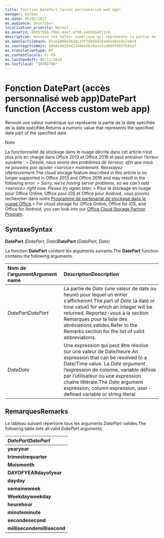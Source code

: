 ```yaml
---
title: Fonction DatePart (accès personnalisé web app)
manager: kelbow
ms.date: 09/05/2017
ms.audience: Developer
localization_priority: Normal
ms.assetid: 8936f0b6-f9b2-44ef-bf90-e482b64611cd
description: Renvoie une valeur numérique qui représente la partie de la date spécifiée de la date spécifiée.
ms.openlocfilehash: 81aa1880e5b38c33f75018418a44ed82e5e7e8c0
ms.sourcegitcommit: 9d60cd82b5413446e5bc8ace2cd689f683fb41a7
ms.translationtype: MT
ms.contentlocale: fr-FR
ms.lasthandoff: 06/11/2018
ms.locfileid: "19781796"
---
```

# <a name="datepart-function-access-custom-web-app"></a><span data-ttu-id="36b12-103">Fonction DatePart (accès personnalisé web app)</span><span class="sxs-lookup"><span data-stu-id="36b12-103">DatePart function (Access custom web app)</span></span>

<span data-ttu-id="36b12-104">Renvoie une valeur numérique qui représente la partie de la date spécifiée de la date spécifiée.</span><span class="sxs-lookup"><span data-stu-id="36b12-104">Returns a numeric value that represents the specified date part of the specified date.</span></span>
  
> [!NOTE]
> <span data-ttu-id="36b12-105">La fonctionnalité de stockage dans le nuage décrite dans cet article n’est plus pris en charge dans Office 2013 et Office 2016 et peut entraîner l’erreur suivante : > *Désolé, nous avons des problèmes de serveur, afin que nous ne pouvons pas ajouter \<service\> maintenant. Réessayez ultérieurement.*</span><span class="sxs-lookup"><span data-stu-id="36b12-105">The cloud storage feature described in this article is no longer supported in Office 2013 and Office 2016 and may result in the following error: >  *Sorry, we're having server problems, so we can't add \<service\> right now. Please try again later.*</span></span> <span data-ttu-id="36b12-106">> Pour le stockage en nuage pour Office Online, Office pour iOS et Office pour Android, vous pouvez rechercher dans notre [Programme de partenariat de stockage dans le nuage Office](https://dev.office.com/programs/officecloudstorage).</span><span class="sxs-lookup"><span data-stu-id="36b12-106">> For cloud storage for Office Online, Office for iOS, and Office for Android, you can look into our [Office Cloud Storage Partner Program](https://dev.office.com/programs/officecloudstorage).</span></span> 
  
## <a name="syntax"></a><span data-ttu-id="36b12-107">Syntaxe</span><span class="sxs-lookup"><span data-stu-id="36b12-107">Syntax</span></span>

<span data-ttu-id="36b12-108">**DatePart** (*DatePart*, *Date*)</span><span class="sxs-lookup"><span data-stu-id="36b12-108">**DatePart** (*DatePart*, *Date*)</span></span> 
  
<span data-ttu-id="36b12-109">La fonction **DatePart** contient les arguments suivants.</span><span class="sxs-lookup"><span data-stu-id="36b12-109">The **DatePart** function contains the following arguments.</span></span> 
  
|<span data-ttu-id="36b12-110">**Nom de l’argument**</span><span class="sxs-lookup"><span data-stu-id="36b12-110">**Argument name**</span></span>|<span data-ttu-id="36b12-111">**Description**</span><span class="sxs-lookup"><span data-stu-id="36b12-111">**Description**</span></span>|
|:-----|:-----|
| <span data-ttu-id="36b12-112">*DatePart*</span><span class="sxs-lookup"><span data-stu-id="36b12-112">*DatePart*</span></span>  <br/> |<span data-ttu-id="36b12-113">La partie de *Date* (une valeur de date ou heure) pour lequel un entier s’afficheront.</span><span class="sxs-lookup"><span data-stu-id="36b12-113">The part of  *Date*  (a date or time value) for which an integer will be returned.</span></span> <span data-ttu-id="36b12-114">Reportez-vous à la section Remarques pour la liste des abréviations valides.</span><span class="sxs-lookup"><span data-stu-id="36b12-114">Refer to the Remarks section for the list of valid abbreviations.</span></span>  <br/> |
| <span data-ttu-id="36b12-115">*Date*</span><span class="sxs-lookup"><span data-stu-id="36b12-115">*Date*</span></span>  <br/> |<span data-ttu-id="36b12-116">Une expression qui peut être résolue sur une valeur de Date/heure.</span><span class="sxs-lookup"><span data-stu-id="36b12-116">An expression that can be resolved to a Date/Time value.</span></span> <span data-ttu-id="36b12-117">La *Date argument* , l’expression de colonne, variable définie par l’utilisateur ou une expression chaîne littérale.</span><span class="sxs-lookup"><span data-stu-id="36b12-117">The  *Date*  argument expression, column expression, user-defined variable or string literal.</span></span>  <br/> |
   
## <a name="remarks"></a><span data-ttu-id="36b12-118">Remarques</span><span class="sxs-lookup"><span data-stu-id="36b12-118">Remarks</span></span>

<span data-ttu-id="36b12-119">Le tableau suivant répertorie tous les arguments *DatePart* valides.</span><span class="sxs-lookup"><span data-stu-id="36b12-119">The following table lists all valid  *DatePart*  arguments.</span></span> 
  
|<span data-ttu-id="36b12-120">***DatePart***</span><span class="sxs-lookup"><span data-stu-id="36b12-120">***DatePart***</span></span>|
|:-----|
|<span data-ttu-id="36b12-121">**year**</span><span class="sxs-lookup"><span data-stu-id="36b12-121">**year**</span></span> <br/> |
|<span data-ttu-id="36b12-122">**trimestre**</span><span class="sxs-lookup"><span data-stu-id="36b12-122">**quarter**</span></span> <br/> |
|<span data-ttu-id="36b12-123">**Mois**</span><span class="sxs-lookup"><span data-stu-id="36b12-123">**month**</span></span> <br/> |
|<span data-ttu-id="36b12-124">**DAYOFYEAR**</span><span class="sxs-lookup"><span data-stu-id="36b12-124">**dayofyear**</span></span> <br/> |
|<span data-ttu-id="36b12-125">**day**</span><span class="sxs-lookup"><span data-stu-id="36b12-125">**day**</span></span> <br/> |
|<span data-ttu-id="36b12-126">**semaine**</span><span class="sxs-lookup"><span data-stu-id="36b12-126">**week**</span></span> <br/> |
|<span data-ttu-id="36b12-127">**Weekday**</span><span class="sxs-lookup"><span data-stu-id="36b12-127">**weekday**</span></span> <br/> |
|<span data-ttu-id="36b12-128">**heure**</span><span class="sxs-lookup"><span data-stu-id="36b12-128">**hour**</span></span> <br/> |
|<span data-ttu-id="36b12-129">**minute**</span><span class="sxs-lookup"><span data-stu-id="36b12-129">**minute**</span></span> <br/> |
|<span data-ttu-id="36b12-130">**seconde**</span><span class="sxs-lookup"><span data-stu-id="36b12-130">**second**</span></span> <br/> |
|<span data-ttu-id="36b12-131">**milliseconde**</span><span class="sxs-lookup"><span data-stu-id="36b12-131">**millisecond**</span></span> <br/> |
   

